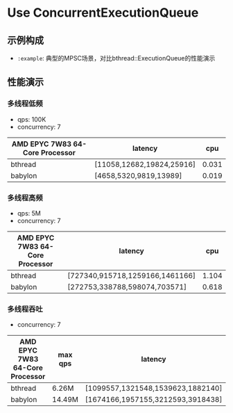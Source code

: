 # Use ConcurrentExecutionQueue

## 示例构成

- `:example`: 典型的MPSC场景，对比bthread::ExecutionQueue的性能演示

## 性能演示

### 多线程低频

- qps: 100K
- concurrency: 7

| AMD EPYC 7W83 64-Core Processor | latency                   | cpu   |
|---------------------------------|---------------------------|-------|
| bthread                         | [11058,12682,19824,25916] | 0.031 |
| babylon                         | [4658,5320,9819,13989]    | 0.019 |

### 多线程高频

- qps: 5M
- concurrency: 7

| AMD EPYC 7W83 64-Core Processor | latency                         | cpu   |
|---------------------------------|---------------------------------|-------|
| bthread                         | [727340,915718,1259166,1461166] | 1.104 |
| babylon                         | [272753,338788,598074,703571]   | 0.618 |

### 多线程吞吐

- concurrency: 7

| AMD EPYC 7W83 64-Core Processor | max qps | latency                            | cpu   |
|---------------------------------|---------|------------------------------------|-------|
| bthread                         | 6.26M   | [1099557,1321548,1539623,1882140]  | 1.449 |
| babylon                         | 14.49M  | [1674166,1957155,3212593,3918438]  | 1.886 |
